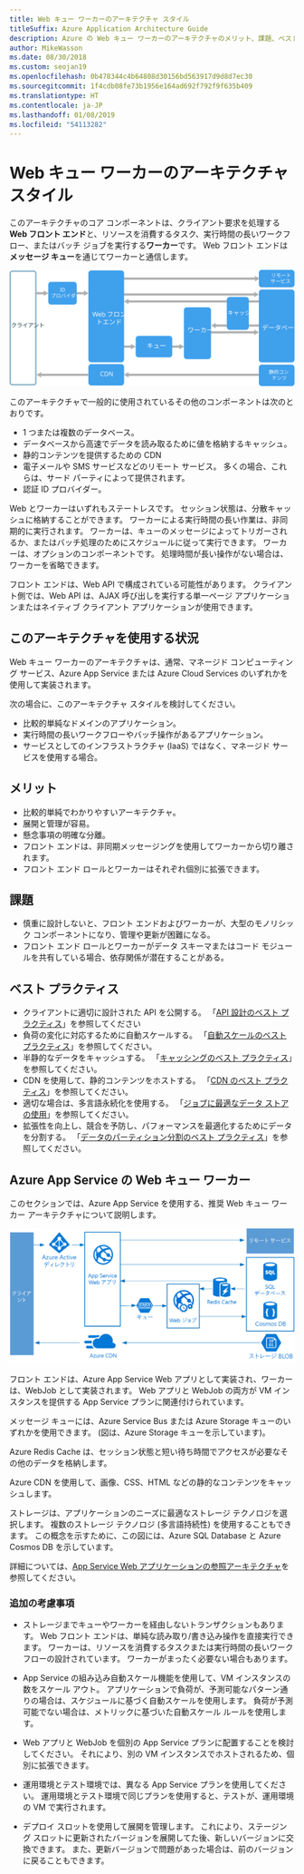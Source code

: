 ```yaml
---
title: Web キュー ワーカーのアーキテクチャ スタイル
titleSuffix: Azure Application Architecture Guide
description: Azure の Web キュー ワーカーのアーキテクチャのメリット、課題、ベスト プラクティスについて説明します。
author: MikeWasson
ms.date: 08/30/2018
ms.custom: seojan19
ms.openlocfilehash: 0b478344c4b64808d30156bd563917d9d8d7ec30
ms.sourcegitcommit: 1f4cdb08fe73b1956e164ad692f792f9f635b409
ms.translationtype: HT
ms.contentlocale: ja-JP
ms.lasthandoff: 01/08/2019
ms.locfileid: "54113282"
---
```

# <a name="web-queue-worker-architecture-style"></a>Web キュー ワーカーのアーキテクチャ スタイル

このアーキテクチャのコア コンポーネントは、クライアント要求を処理する **Web フロント エンド**と、リソースを消費するタスク、実行時間の長いワークフロー、またはバッチ ジョブを実行する**ワーカー**です。  Web フロント エンドは**メッセージ キュー**を通じてワーカーと通信します。

![Web キュー ワーカーのアーキテクチャ スタイルの論理図](./images/web-queue-worker-logical.svg)

このアーキテクチャで一般的に使用されているその他のコンポーネントは次のとおりです。

- 1 つまたは複数のデータベース。
- データベースから高速でデータを読み取るために値を格納するキャッシュ。
- 静的コンテンツを提供するための CDN
- 電子メールや SMS サービスなどのリモート サービス。 多くの場合、これらは、サード パーティによって提供されます。
- 認証 ID プロバイダー。

Web とワーカーはいずれもステートレスです。 セッション状態は、分散キャッシュに格納することができます。 ワーカーによる実行時間の長い作業は、非同期的に実行されます。 ワーカーは、キューのメッセージによってトリガーされるか、またはバッチ処理のためにスケジュールに従って実行できます。 ワーカーは、オプションのコンポーネントです。 処理時間が長い操作がない場合は、ワーカーを省略できます。

フロント エンドは、Web API で構成されている可能性があります。 クライアント側では、Web API は、AJAX 呼び出しを実行する単一ページ アプリケーションまたはネイティブ クライアント アプリケーションが使用できます。

## <a name="when-to-use-this-architecture"></a>このアーキテクチャを使用する状況

Web キュー ワーカーのアーキテクチャは、通常、マネージド コンピューティング サービス、Azure App Service または Azure Cloud Services のいずれかを使用して実装されます。

次の場合に、このアーキテクチャ スタイルを検討してください。

- 比較的単純なドメインのアプリケーション。
- 実行時間の長いワークフローやバッチ操作があるアプリケーション。
- サービスとしてのインフラストラクチャ (IaaS) ではなく、マネージド サービスを使用する場合。

## <a name="benefits"></a>メリット

- 比較的単純でわかりやすいアーキテクチャ。
- 展開と管理が容易。
- 懸念事項の明確な分離。
- フロント エンドは、非同期メッセージングを使用してワーカーから切り離されます。
- フロント エンド ロールとワーカーはそれぞれ個別に拡張できます。

## <a name="challenges"></a>課題

- 慎重に設計しないと、フロント エンドおよびワーカーが、大型のモノリシック コンポーネントになり、管理や更新が困難になる。
- フロント エンド ロールとワーカーがデータ スキーマまたはコード モジュールを共有している場合、依存関係が潜在することがある。

## <a name="best-practices"></a>ベスト プラクティス

- クライアントに適切に設計された API を公開する。 「[API 設計のベスト プラクティス][api-design]」を参照してください
- 負荷の変化に対応するために自動スケールする。 「[自動スケールのベスト プラクティス][autoscaling]」を参照してください。
- 半静的なデータをキャッシュする。 「[キャッシングのベスト プラクティス][caching]」を参照してください。
- CDN を使用して、静的コンテンツをホストする。 「[CDN のベスト プラクティス][cdn]」を参照してください。
- 適切な場合は、多言語永続化を使用する。 「[ジョブに最適なデータ ストアの使用][polyglot]」を参照してください。
- 拡張性を向上し、競合を予防し、パフォーマンスを最適化するためにデータを分割する。 「[データのパーティション分割のベスト プラクティス][data-partition]」を参照してください。

## <a name="web-queue-worker-on-azure-app-service"></a>Azure App Service の Web キュー ワーカー

このセクションでは、Azure App Service を使用する、推奨 Web キュー ワーカー アーキテクチャについて説明します。

![Web キュー ワーカーのアーキテクチャ スタイルの物理図](./images/web-queue-worker-physical.png)

フロント エンドは、Azure App Service Web アプリとして実装され、ワーカーは、WebJob として実装されます。 Web アプリと WebJob の両方が VM インスタンスを提供する App Service プランに関連付けられています。

メッセージ キューには、Azure Service Bus または Azure Storage キューのいずれかを使用できます。 (図は、Azure Storage キューを示しています)。

Azure Redis Cache は、セッション状態と短い待ち時間でアクセスが必要なその他のデータを格納します。

Azure CDN を使用して、画像、CSS、HTML などの静的なコンテンツをキャッシュします。

ストレージは、アプリケーションのニーズに最適なストレージ テクノロジを選択します。 複数のストレージ テクノロジ (多言語持続性) を使用することもできます。 この概念を示すために、この図には、Azure SQL Database と Azure Cosmos DB を示しています。

詳細については、[App Service Web アプリケーションの参照アーキテクチャ][scalable-web-app]を参照してください。

### <a name="additional-considerations"></a>追加の考慮事項

- ストレージまでキューやワーカーを経由しないトランザクションもあります。 Web フロント エンドは、単純な読み取り/書き込み操作を直接実行できます。 ワーカーは、リソースを消費するタスクまたは実行時間の長いワークフローの設計されています。 ワーカーがまったく必要ない場合もあります。

- App Service の組み込み自動スケール機能を使用して、VM インスタンスの数をスケール アウト。 アプリケーションで負荷が、予測可能なパターン通りの場合は、スケジュールに基づく自動スケールを使用します。 負荷が予測可能でない場合は、メトリックに基づいた自動スケール ルールを使用します。

- Web アプリと WebJob を個別の App Service プランに配置することを検討してください。 それにより、別の VM インスタンスでホストされるため、個別に拡張できます。

- 運用環境とテスト環境では、異なる App Service プランを使用してください。 運用環境とテスト環境で同じプランを使用すると、テストが、運用環境の VM で実行されます。

- デプロイ スロットを使用して展開を管理します。 これにより、ステージング スロットに更新されたバージョンを展開してた後、新しいバージョンに交換できます。 また、更新バージョンで問題があった場合は、前のバージョンに戻ることもできます。

<!-- links -->

[api-design]: ../../best-practices/api-design.md
[autoscaling]: ../../best-practices/auto-scaling.md
[caching]: ../../best-practices/caching.md
[cdn]: ../../best-practices/cdn.md
[data-partition]: ../../best-practices/data-partitioning.md
[polyglot]: ../design-principles/use-the-best-data-store.md
[scalable-web-app]: ../../reference-architectures/app-service-web-app/scalable-web-app.md